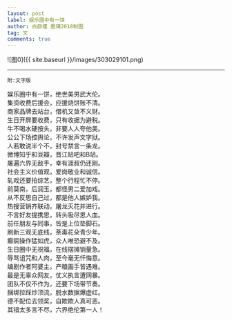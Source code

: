 ```yaml
---
layout: post
label: 娱乐圈中有一饼
author: 白颜槿 墨璃2018制图
tag: 文
comments: true
---
```


![图0]({{ site.baseurl }}/images/303029101.png)

---

    附:文字版

娱乐圈中有一饼，绝世美男武大伦。
<br>集资收费后援会，应援烧饼账不清。
<br>商家品牌去站台，借机又敛不义财。
<br>生日开屏要收费，只有收据为避税。
<br>牛不喝水硬按头，非要人人夸他美。
<br>公公下场控舆论，不许发声文字狱。
<br>人若敢说半个不，封号禁言一条龙。
<br>微博知乎和豆瓣，晋江贴吧和B站。
<br>屠遍六界无敌手，幸有涯叔仍还刚。
<br>社会主义价值观，爱岗敬业和诚信。
<br>轧戏还要拍综艺，整个行程忙不停。
<br>前莫南，后润玉，都怪男二爱加戏。
<br>从不反思自己过，都是他人嫉妒我。
<br>热搜营销齐联动，屠龙灭花并进行。
<br>不言好友提携恩，转头吸尽恩人血。
<br>前任朋友与同事，皆是上位垫脚石。
<br>刷新三观无底线，荼毒花朵青少年。
<br>癫痫操作猛如虎，众人唯恐避不及。
<br>生日圈中无祝福，在线摆摊销量急。
<br>辱骂诅咒和人肉，至今毫无忏悔意。
<br>编剧作者阿婆主，产粮画手皆遇难。
<br>最是无辜众网友，仗义执言遭网暴。
<br>团队不仅不作为，还要下场带节奏。
<br>捆绑拉踩炒顶流，脱水数据爆虚红。
<br>德不配位去领奖，自欺欺人真可恶。
<br>其错太多言不尽，六界绝伦第一人！